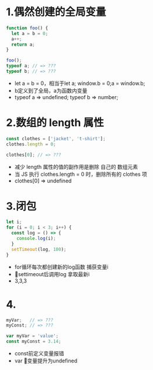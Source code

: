 # 1.偶然创建的全局变量
```javascript
function foo() {
  let a = b = 0;
  a++;
  return a;
}

foo();
typeof a; // => ???
typeof b; // => ???
```
* let a = b = 0，相当于let a; window.b = 0;a = window.b;
* b定义到了全局，a为函数内变量
* typeof a => undefined; typeof b => number;

# 2.数组的 length 属性
```javascript
const clothes = ['jacket', 't-shirt'];
clothes.length = 0;

clothes[0]; // => ???
```
* 减少 length 属性的值的副作用是删除 自己的 数组元素
* 当 JS 执行 clothes.length = 0 时，删除所有的 clothes 项
* clothes[0] => undefined

# 3.闭包
```javascript
let i;
for (i = 0; i < 3; i++) {
  const log = () => {
    console.log(i);
  }
  setTimeout(log, 100);
}
```
* for循环每次都创建新的log函数 捕获变量i
* settimeout后调用log 拿取最新i
* 3,3,3

# 4.
```javascript
myVar;   // => ???
myConst; // => ???

var myVar = 'value';
const myConst = 3.14;
```
* const前定义变量报错
* var 变量提升为undefined